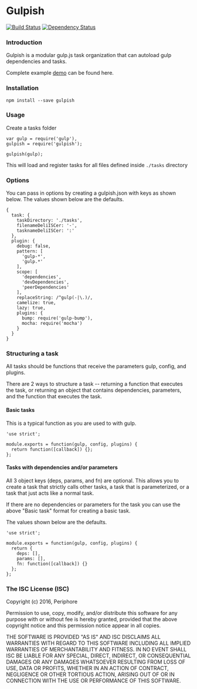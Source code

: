 # Gulpish

[![Build Status](https://travis-ci.org/periphore/gulpish.svg?branch=master)](https://travis-ci.org/periphore/gulpish)  [![Dependency Status](https://david-dm.org/periphore/gulpish.svg)](https://david-dm.org/periphore/gulpish)

### Introduction

Gulpish is a modular gulp.js task organization that can autoload gulp dependencies and tasks.

Complete example [demo](https://github.com/periphore/gulpish-demo) can be found here.

### Installation

    npm install --save gulpish

### Usage

Create a tasks folder

    var gulp = require('gulp'),
    gulpish = require('gulpish');

    gulpish(gulp);

This will load and register tasks for all files defined inside ``` ./tasks ``` directory

### Options

You can pass in options by creating a gulpish.json with keys as shown below. The values shown below are the defaults.

    {
      task: {
        taskDirectory: './tasks',
        filenameDeliISCer: '-',
        tasknameDeliISCer: ':'
      },
      plugin: {
        debug: false,
        pattern: [
          'gulp-*',
          'gulp.*'
        ],
        scope: [
          'dependencies',
          'devDependencies',
          'peerDependencies'
        ],
        replaceString: /^gulp(-|\.)/,
        camelize: true,
        lazy: true,
        plugins: {
          bump: require('gulp-bump'),
          mocha: require('mocha')
        }
      }
    }

### Structuring a task

All tasks should be functions that receive the parameters gulp, config, and plugins.

There are 2 ways to structure a task -- returning a function that executes the task, or returning an object that contains dependencies, parameters, and the function that executes the task.

#### Basic tasks

This is a typical function as you are used to with gulp.

    'use strict';

    module.exports = function(gulp, config, plugins) {
      return function([callback]) {};
    };

#### Tasks with dependencies and/or parameters

All 3 object keys (deps, params, and fn) are optional. This allows you to create a task that strictly calls other tasks, a task that is parameterized, or a task that just acts like a normal task.

If there are no dependencies or parameters for the task you can use the above "Basic task" format for creating a basic task.

The values shown below are the defaults.

    'use strict';

    module.exports = function(gulp, config, plugins) {
      return {
        deps: [],
        params: [],
        fn: function([callback]) {}
      };
    };

### The ISC License (ISC)

Copyright (c) 2016, Periphore

Permission to use, copy, modify, and/or distribute this software for any purpose with or without fee is hereby granted, provided that the above copyright notice and this permission notice appear in all copies.

THE SOFTWARE IS PROVIDED "AS IS" AND ISC DISCLAIMS ALL WARRANTIES WITH REGARD TO THIS SOFTWARE INCLUDING ALL IMPLIED WARRANTIES OF MERCHANTABILITY AND FITNESS. IN NO EVENT SHALL ISC BE LIABLE FOR ANY SPECIAL, DIRECT, INDIRECT, OR CONSEQUENTIAL DAMAGES OR ANY DAMAGES WHATSOEVER RESULTING FROM LOSS OF USE, DATA OR PROFITS, WHETHER IN AN ACTION OF CONTRACT, NEGLIGENCE OR OTHER TORTIOUS ACTION, ARISING OUT OF OR IN CONNECTION WITH THE USE OR PERFORMANCE OF THIS SOFTWARE.
